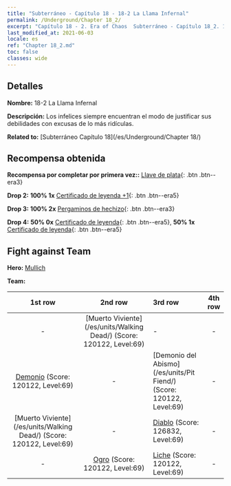 ```yaml
---
title: "Subterráneo - Capítulo 18 - 18-2 La Llama Infernal"
permalink: /Underground/Chapter 18_2/
excerpt: "Capítulo 18 - 2. Era of Chaos  Subterráneo - Capítulo 18_2. 18-2 La Llama Infernal"
last_modified_at: 2021-06-03
locale: es
ref: "Chapter 18_2.md"
toc: false
classes: wide
---
```


## Detalles

 **Nombre:** 18-2 La Llama Infernal

 **Descripción:** Los infelices siempre encuentran el modo de justificar sus debilidades con excusas de lo más ridículas.

 **Related to:** [Subterráneo Capítulo 18](/es/Underground/Chapter 18/)

## Recompensa obtenida

 **Recompensa por completar por primera vez::** [Llave de plata](/ItemsES/con_693/){: .btn .btn--era3}

 **Drop 2:** **100% 1x** [Certificado de leyenda +1](/ItemsES/mat_74/){: .btn .btn--era5}

 **Drop 3:** **100% 2x** [Pergaminos de hechizo](/ItemsES/con_694/){: .btn .btn--era3}

 **Drop 4:** **50% 0x** [Certificado de leyenda](/ItemsES/mat_67/){: .btn .btn--era5}, **50% 1x** [Certificado de leyenda](/ItemsES/mat_67/){: .btn .btn--era5}


## Fight against Team
 **Hero:** [Mullich](/es/heroes/Mullich/)

 **Team:**


  | 1st row | 2nd row | 3rd row | 4th row |
  |:----:|:----:|:----|:----:|
  | - | [Muerto Viviente](/es/units/Walking Dead/) (Score: 120122, Level:69)  | - | - |
  | [Demonio](/es/units/Demon/) (Score: 120122, Level:69)  | - | [Demonio del Abismo](/es/units/Pit Fiend/) (Score: 120122, Level:69)  | - |
  | [Muerto Viviente](/es/units/Walking Dead/) (Score: 120122, Level:69)  | - | [Diablo](/es/units/Devil/) (Score: 126832, Level:69)  | - |
  | - | [Ogro](/es/units/Ogre/) (Score: 120122, Level:69)  | [Liche](/es/units/Lich/) (Score: 120122, Level:69)  | - |


